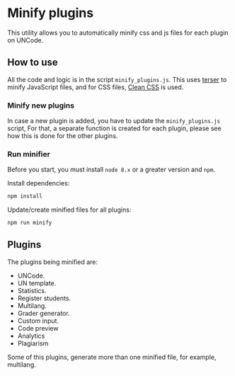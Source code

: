 # Minify plugins

This utility allows you to automatically minify css and js files for each plugin on UNCode.  

## How to use

All the code and logic is in the script `minify_plugins.js`. This uses [terser][terser_url] to minify JavaScript files,
and for CSS files, [Clean CSS][clean_css_url] is used.

### Minify new plugins

In case a new plugin is added, you have to update the `minify_plugins.js` script, For that, a separate function is
 created for each plugin, please see how this is done for the other plugins.

### Run minifier 

Before you start, you must install `node 8.x` or a greater version and `npm`.

Install dependencies:

```bash
npm install
```

Update/create minified files for all plugins:

```bash
npm run minify
```

## Plugins

The plugins being minified are:
- UNCode.
- UN template.
- Statistics.
- Register students.
- Multilang.
- Grader generator.
- Custom input.
- Code preview
- Analytics
- Plagiarism

Some of this plugins, generate more than one minified file, for example, multilang.

[terser_url]: https://github.com/terser/terser
[clean_css_url]: https://www.cleancss.com/